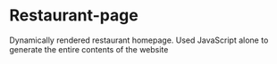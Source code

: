 # Restaurant-page
Dynamically rendered restaurant homepage. Used JavaScript alone to generate the entire contents of the website
